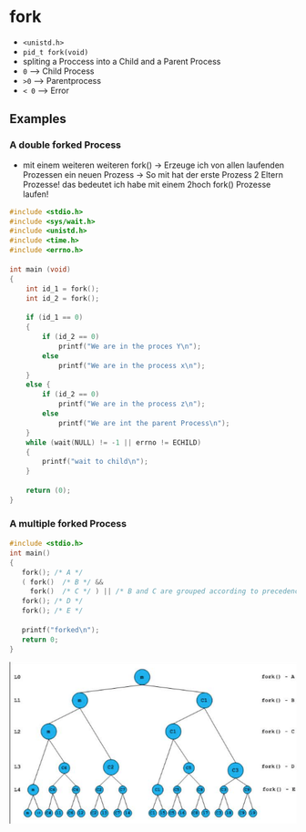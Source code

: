 # fork
- `<unistd.h>`
- `pid_t fork(void)`
- spliting a Proccess into a Child and a Parent Process 
- `0` --> Child Process 
- `>0` --> Parentprocess 
- `< 0` --> Error 


## Examples
### A double forked Process
- mit einem weiteren weiteren fork() -> Erzeuge ich von allen laufenden Prozessen ein neuen Prozess -> So mit hat der erste Prozess 2 Eltern Prozesse! 
das bedeutet ich habe mit einem 2hoch fork() Prozesse laufen! 

```c
#include <stdio.h>
#include <sys/wait.h>
#include <unistd.h>
#include <time.h>
#include <errno.h>

int main (void)
{
    int id_1 = fork();
    int id_2 = fork();

    if (id_1 == 0)
    {
        if (id_2 == 0)
            printf("We are in the proces Y\n");
        else 
            printf("We are in the process x\n");  
    }
    else {
        if (id_2 == 0)
            printf("We are in the process z\n");
        else
            printf("We are int the parent Process\n"); 
    }
    while (wait(NULL) != -1 || errno != ECHILD)
    {
        printf("wait to child\n");
    }
    
    return (0);
}
```


### A multiple forked Process 
```C
#include <stdio.h>
int main()
{
   fork(); /* A */
   ( fork()  /* B */ &&
     fork()  /* C */ ) || /* B and C are grouped according to precedence */
   fork(); /* D */
   fork(); /* E */

   printf("forked\n");
   return 0;
}
```
![multiple forking](pic/fork_expaple.png)
